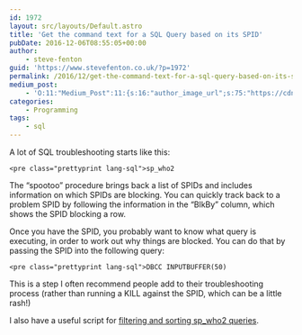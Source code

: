 ```yaml
---
id: 1972
layout: src/layouts/Default.astro
title: 'Get the command text for a SQL Query based on its SPID'
pubDate: 2016-12-06T08:55:05+00:00
author:
    - steve-fenton
guid: 'https://www.stevefenton.co.uk/?p=1972'
permalink: /2016/12/get-the-command-text-for-a-sql-query-based-on-its-spid/
medium_post:
    - 'O:11:"Medium_Post":11:{s:16:"author_image_url";s:75:"https://cdn-images-1.medium.com/fit/c/400/400/1*eXkhfEuF41g5W_xnc_ydLA.jpeg";s:10:"author_url";s:38:"https://medium.com/@steve.fenton.co.uk";s:11:"byline_name";N;s:12:"byline_email";N;s:10:"cross_link";s:3:"yes";s:2:"id";s:12:"d2c97cdc5efa";s:21:"follower_notification";s:3:"yes";s:7:"license";s:19:"all-rights-reserved";s:14:"publication_id";s:2:"-1";s:6:"status";s:5:"draft";s:3:"url";s:51:"https://medium.com/@steve.fenton.co.uk/d2c97cdc5efa";}'
categories:
    - Programming
tags:
    - sql
---
```


A lot of SQL troubleshooting starts like this:

```
<pre class="prettyprint lang-sql">sp_who2
```

The “spootoo” procedure brings back a list of SPIDs and includes information on which SPIDs are blocking. You can quickly track back to a problem SPID by following the information in the “BlkBy” column, which shows the SPID blocking a row.

Once you have the SPID, you probably want to know what query is executing, in order to work out why things are blocked. You can do that by passing the SPID into the following query:

```
<pre class="prettyprint lang-sql">DBCC INPUTBUFFER(50)
```

This is a step I often recommend people add to their troubleshooting process (rather than running a KILL against the SPID, which can be a little rash!)

I also have a useful script for [filtering and sorting sp\_who2 queries](https://www.stevefenton.co.uk/2018/07/sql-server-filter-and-sort-records-from-sp_who2/).